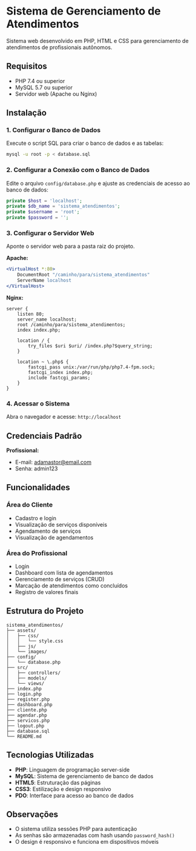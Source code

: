 # Sistema de Gerenciamento de Atendimentos

Sistema web desenvolvido em PHP, HTML e CSS para gerenciamento de atendimentos de profissionais autônomos.

## Requisitos

- PHP 7.4 ou superior
- MySQL 5.7 ou superior
- Servidor web (Apache ou Nginx)

## Instalação

### 1. Configurar o Banco de Dados

Execute o script SQL para criar o banco de dados e as tabelas:

```bash
mysql -u root -p < database.sql
```

### 2. Configurar a Conexão com o Banco de Dados

Edite o arquivo `config/database.php` e ajuste as credenciais de acesso ao banco de dados:

```php
private $host = 'localhost';
private $db_name = 'sistema_atendimentos';
private $username = 'root';
private $password = '';
```

### 3. Configurar o Servidor Web

Aponte o servidor web para a pasta raiz do projeto.

**Apache:**
```apache
<VirtualHost *:80>
    DocumentRoot "/caminho/para/sistema_atendimentos"
    ServerName localhost
</VirtualHost>
```

**Nginx:**
```nginx
server {
    listen 80;
    server_name localhost;
    root /caminho/para/sistema_atendimentos;
    index index.php;

    location / {
        try_files $uri $uri/ /index.php?$query_string;
    }

    location ~ \.php$ {
        fastcgi_pass unix:/var/run/php/php7.4-fpm.sock;
        fastcgi_index index.php;
        include fastcgi_params;
    }
}
```

### 4. Acessar o Sistema

Abra o navegador e acesse: `http://localhost`

## Credenciais Padrão

**Profissional:**
- E-mail: adamastor@email.com
- Senha: admin123

## Funcionalidades

### Área do Cliente
- Cadastro e login
- Visualização de serviços disponíveis
- Agendamento de serviços
- Visualização de agendamentos

### Área do Profissional
- Login
- Dashboard com lista de agendamentos
- Gerenciamento de serviços (CRUD)
- Marcação de atendimentos como concluídos
- Registro de valores finais

## Estrutura do Projeto

```
sistema_atendimentos/
├── assets/
│   ├── css/
│   │   └── style.css
│   ├── js/
│   └── images/
├── config/
│   └── database.php
├── src/
│   ├── controllers/
│   ├── models/
│   └── views/
├── index.php
├── login.php
├── register.php
├── dashboard.php
├── cliente.php
├── agendar.php
├── servicos.php
├── logout.php
├── database.sql
└── README.md
```

## Tecnologias Utilizadas

- **PHP**: Linguagem de programação server-side
- **MySQL**: Sistema de gerenciamento de banco de dados
- **HTML5**: Estruturação das páginas
- **CSS3**: Estilização e design responsivo
- **PDO**: Interface para acesso ao banco de dados

## Observações

- O sistema utiliza sessões PHP para autenticação
- As senhas são armazenadas com hash usando `password_hash()`
- O design é responsivo e funciona em dispositivos móveis

